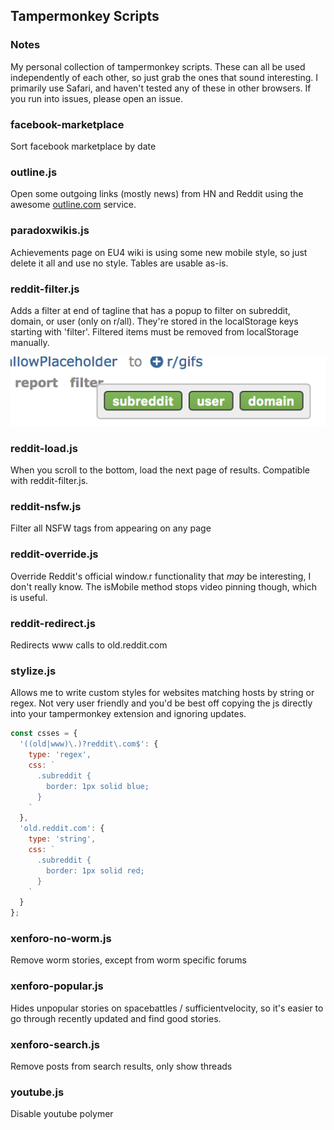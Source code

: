 ## Tampermonkey Scripts

### Notes
My personal collection of tampermonkey scripts. These can all be used independently of each other, so just grab the ones that sound interesting. I primarily use Safari, and haven't tested any of these in other browsers. If you run into issues, please open an issue.

### facebook-marketplace
Sort facebook marketplace by date

### outline.js
Open some outgoing links (mostly news) from HN and Reddit using the awesome [outline.com](https://outline.com) service.

### paradoxwikis.js
Achievements page on EU4 wiki is using some new mobile style, so just delete it all and use no style. Tables are usable as-is.

### reddit-filter.js
Adds a filter at end of tagline that has a popup to filter on subreddit, domain, or user (only on r/all). They're stored in the localStorage keys starting with 'filter'. Filtered items must be removed from localStorage manually.

![reddit-filter.js screenshot](./screenshots/reddit-filter.png)

### reddit-load.js
When you scroll to the bottom, load the next page of results. Compatible with reddit-filter.js.

### reddit-nsfw.js
Filter all NSFW tags from appearing on any page

### reddit-override.js
Override Reddit's official window.r functionality that *may* be interesting, I don't really know. The isMobile method stops video pinning though, which is useful.

### reddit-redirect.js
Redirects www calls to old.reddit.com

### stylize.js
Allows me to write custom styles for websites matching hosts by string or regex. Not very user friendly and you'd be best off copying the js directly into your tampermonkey extension and ignoring updates.

```javascript
const csses = {
  '((old|www)\.)?reddit\.com$': {
    type: 'regex',
    css: `
      .subreddit {
        border: 1px solid blue;
      }
    `
  },
  'old.reddit.com': {
    type: 'string',
    css: `
      .subreddit {
        border: 1px solid red;
      }
    `
  }
};
```

### xenforo-no-worm.js
Remove worm stories, except from worm specific forums

### xenforo-popular.js
Hides unpopular stories on spacebattles / sufficientvelocity, so it's easier to go through recently updated and find good stories.

### xenforo-search.js
Remove posts from search results, only show threads

### youtube.js
Disable youtube polymer

